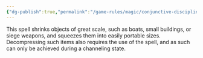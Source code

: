 ```yaml
---
{"dg-publish":true,"permalink":"/game-rules/magic/conjunctive-disciplines/gravity-spells/compress-structure/"}
---
```


This spell shrinks objects of great scale, such as boats, small buildings, or siege weapons, and squeezes them into easily portable sizes. Decompressing such items also requires the use of the spell, and as such can only be achieved during a channeling state.